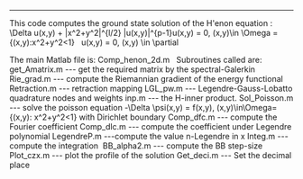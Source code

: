 ************************************************************************************************
This code computes the ground state solution of  the H\'enon equation : 
          \Delta u(x,y) + |x^2+y^2|^{l/2} |u(x,y)|^{p-1}u(x,y) = 0, (x,y)\in \Omega = \{(x,y):x^2+y^2<1\}   
                                u(x,y) = 0,   (x,y) \in \partial  

The main Matlab file is: Comp_henon_2d.m   
Subroutines called are:   
                        get_Amatrix.m --- get the required matrix by the spectral-Galerkin  
                        Rie_grad.m --- compute the Riemannian gradient of the energy functional  
                        Retraction.m --- retraction mapping
                        LGL_pw.m --- Legendre-Gauss-Lobatto quadrature nodes and weights
                        inp.m --- the H-inner product.
                        Sol_Poisson.m --- solve the poisson equation -\Delta \psi(x,y) = f(x,y), (x,y)\in\Omega=\{(x,y): x^2+y^2<1\}
                                                 with Dirichlet boundary
                        Comp_dfc.m --- compute the Fourier coefficient
                        Comp_dlc.m --- compute the coefficient under Legendre polynomial 
                        LegendreP.m ---compute the value n-Legendre in x
                        Integ.m --- compute the integration  
                        BB_alpha2.m --- compute the BB step-size
                        Plot_czx.m --- plot the profile of the solution
                        Get_deci.m --- Set the decimal place

